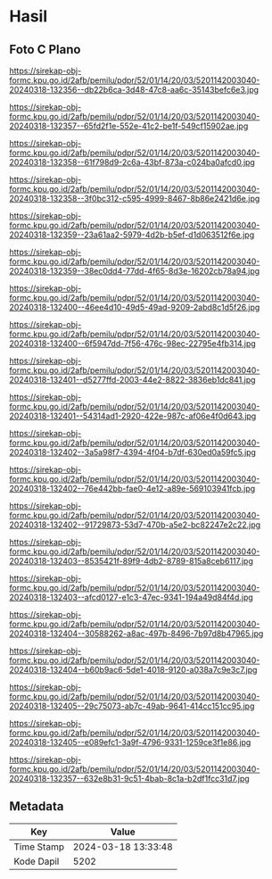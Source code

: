 # Hasil

## Foto C Plano

https://sirekap-obj-formc.kpu.go.id/2afb/pemilu/pdpr/52/01/14/20/03/5201142003040-20240318-132356--db22b6ca-3d48-47c8-aa6c-35143befc6e3.jpg

https://sirekap-obj-formc.kpu.go.id/2afb/pemilu/pdpr/52/01/14/20/03/5201142003040-20240318-132357--65fd2f1e-552e-41c2-be1f-549cf15902ae.jpg

https://sirekap-obj-formc.kpu.go.id/2afb/pemilu/pdpr/52/01/14/20/03/5201142003040-20240318-132358--61f798d9-2c6a-43bf-873a-c024ba0afcd0.jpg

https://sirekap-obj-formc.kpu.go.id/2afb/pemilu/pdpr/52/01/14/20/03/5201142003040-20240318-132358--3f0bc312-c595-4999-8467-8b86e2421d6e.jpg

https://sirekap-obj-formc.kpu.go.id/2afb/pemilu/pdpr/52/01/14/20/03/5201142003040-20240318-132359--23a61aa2-5979-4d2b-b5ef-d1d063512f6e.jpg

https://sirekap-obj-formc.kpu.go.id/2afb/pemilu/pdpr/52/01/14/20/03/5201142003040-20240318-132359--38ec0dd4-77dd-4f65-8d3e-16202cb78a94.jpg

https://sirekap-obj-formc.kpu.go.id/2afb/pemilu/pdpr/52/01/14/20/03/5201142003040-20240318-132400--46ee4d10-49d5-49ad-9209-2abd8c1d5f26.jpg

https://sirekap-obj-formc.kpu.go.id/2afb/pemilu/pdpr/52/01/14/20/03/5201142003040-20240318-132400--6f5947dd-7f56-476c-98ec-22795e4fb314.jpg

https://sirekap-obj-formc.kpu.go.id/2afb/pemilu/pdpr/52/01/14/20/03/5201142003040-20240318-132401--d5277ffd-2003-44e2-8822-3836eb1dc841.jpg

https://sirekap-obj-formc.kpu.go.id/2afb/pemilu/pdpr/52/01/14/20/03/5201142003040-20240318-132401--54314ad1-2920-422e-987c-af06e4f0d643.jpg

https://sirekap-obj-formc.kpu.go.id/2afb/pemilu/pdpr/52/01/14/20/03/5201142003040-20240318-132402--3a5a98f7-4394-4f04-b7df-630ed0a59fc5.jpg

https://sirekap-obj-formc.kpu.go.id/2afb/pemilu/pdpr/52/01/14/20/03/5201142003040-20240318-132402--76e442bb-fae0-4e12-a89e-569103941fcb.jpg

https://sirekap-obj-formc.kpu.go.id/2afb/pemilu/pdpr/52/01/14/20/03/5201142003040-20240318-132402--91729873-53d7-470b-a5e2-bc82247e2c22.jpg

https://sirekap-obj-formc.kpu.go.id/2afb/pemilu/pdpr/52/01/14/20/03/5201142003040-20240318-132403--8535421f-89f9-4db2-8789-815a8ceb6117.jpg

https://sirekap-obj-formc.kpu.go.id/2afb/pemilu/pdpr/52/01/14/20/03/5201142003040-20240318-132403--afcd0127-e1c3-47ec-9341-194a49d84f4d.jpg

https://sirekap-obj-formc.kpu.go.id/2afb/pemilu/pdpr/52/01/14/20/03/5201142003040-20240318-132404--30588262-a8ac-497b-8496-7b97d8b47965.jpg

https://sirekap-obj-formc.kpu.go.id/2afb/pemilu/pdpr/52/01/14/20/03/5201142003040-20240318-132404--b60b9ac6-5de1-4018-9120-a038a7c9e3c7.jpg

https://sirekap-obj-formc.kpu.go.id/2afb/pemilu/pdpr/52/01/14/20/03/5201142003040-20240318-132405--29c75073-ab7c-49ab-9641-414cc151cc95.jpg

https://sirekap-obj-formc.kpu.go.id/2afb/pemilu/pdpr/52/01/14/20/03/5201142003040-20240318-132405--e089efc1-3a9f-4796-9331-1259ce3f1e86.jpg

https://sirekap-obj-formc.kpu.go.id/2afb/pemilu/pdpr/52/01/14/20/03/5201142003040-20240318-132357--632e8b31-9c51-4bab-8c1a-b2df1fcc31d7.jpg


## Metadata

| Key        | Value               |
| ---------- | ------------------- |
| Time Stamp | 2024-03-18 13:33:48 |
| Kode Dapil | 5202                |



